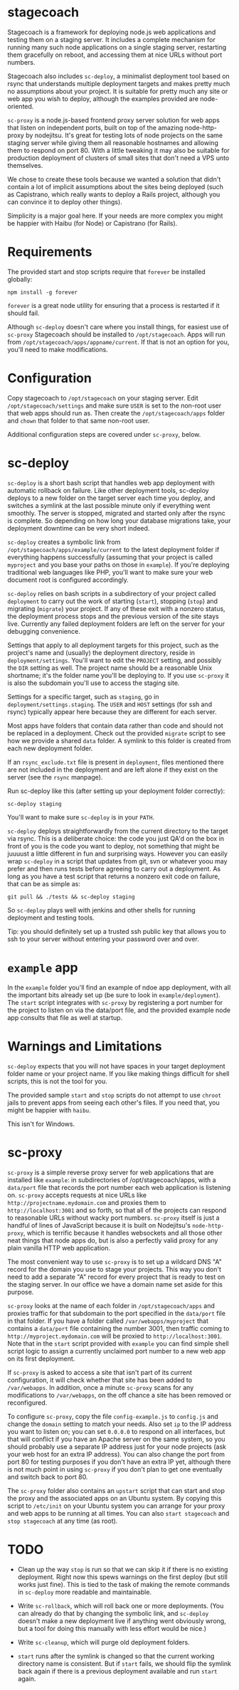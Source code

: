 stagecoach
==========

Stagecoach is a framework for deploying node.js web applications and testing them on a staging server. It includes a complete mechanism for running many such node applications on a single staging server, restarting them gracefully on reboot, and accessing them at nice URLs without port numbers. 

Stagecoach also includes `sc-deploy`, a minimalist deployment tool based on rsync that understands multiple deployment targets and makes pretty much no assumptions about your project. It is suitable for pretty much any site or web app you wish to deploy, although the examples provided are node-oriented.

`sc-proxy` is a node.js-based frontend proxy server solution for web apps that listen on independent ports, built on top of the amazing node-http-proxy by nodejitsu. It's great for testing lots of node projects on the same staging server while giving them all reasonable hostnames and allowing them to respond on port 80. With a little tweaking it may also be suitable for production deployment of clusters of small sites that don't need a VPS unto themselves.

We chose to create these tools because we wanted a solution that didn't contain a lot of implicit assumptions about the sites being deployed (such as Capistrano, which really wants to deploy a Rails project, although you can convince it to deploy other things). 

Simplicity is a major goal here. If your needs are more complex you might be happier with Haibu (for Node) or Capistrano (for Rails).

Requirements
============

The provided start and stop scripts require that `forever` be installed globally:

    npm install -g forever

`forever` is a great node utility for ensuring that a process is restarted if it should fail.

Although `sc-deploy` doesn't care where you install things, for easiest use of `sc-proxy` Stagecoach should be installed to `/opt/stagecoach`. Apps will run from `/opt/stagecoach/apps/appname/current`. If that is not an option for you, you'll need to make modifications.

Configuration
=============

Copy stagecoach to `/opt/stagecoach` on your staging server. Edit `/opt/stagecoach/settings` and make sure `USER` is set to the non-root user that web apps should run as. Then create the `/opt/stagecoach/apps` folder and `chown` that folder to that same non-root user.

Additional configuration steps are covered under `sc-proxy`, below.

sc-deploy
=========

`sc-deploy` is a short bash script that handles web app deployment with automatic rollback on failure. Like other deployment tools, sc-deploy deploys to a new folder on the target server each time you deploy, and switches a symlink at the last possible minute only if everything went smoothly. The server is stopped, migrated and started only after the rsync is complete. So depending on how long your database migrations take, your deployment downtime can be very short indeed.

`sc-deploy` creates a symbolic link from `/opt/stagecoach/apps/example/current` to the latest deployment folder if everything happens successfully (assuming that your project is called `myproject` and you base your paths on those in `example`). If you're deploying traditional web languages like PHP, you'll want to make sure your web document root is configured accordingly.

`sc-deploy` relies on bash scripts in a subdirectory of your project called `deployment` to carry out the work of starting (`start`), stopping (`stop`) and migrating (`migrate`) your project. If any of these exit with a nonzero status, the deployment process stops and the previous version of the site stays live. Currently any failed deployment folders are left on the server for your debugging convenience.

Settings that apply to all deployment targets for this project, such as the project's name and (usually) the deployment directory, reside in `deployment/settings`. You'll want to edit the `PROJECT` setting, and possibly the `DIR` setting as well. The project name should be a reasonable Unix shortname; it's the folder name you'll be deploying to. If you use `sc-proxy` it is also the subdomain you'll use to access the staging site.

Settings for a specific target, such as `staging`, go in `deployment/settings.staging`. The `USER` and `HOST` settings (for ssh and rsync) typically appear here because they are different for each server.

Most apps have folders that contain data rather than code and should not be replaced in a deployment. Check out the provided `migrate` script to see how we provide a shared `data` folder. A symlink to this folder is created from each new deployment folder.

If an `rsync_exclude.txt` file is present in `deployment`, files mentioned there are not included in the deployment and are left alone if they exist on the server (see the `rsync` manpage).

Run sc-deploy like this (after setting up your deployment folder correctly):

    sc-deploy staging

You'll want to make sure `sc-deploy` is in your `PATH`.

`sc-deploy` deploys straightforwardly from the current directory to the target via rsync. This is a deliberate choice: the code you just QA'd on the box in front of you is the code you want to deploy, not something that might be juuuust a little different in fun and surprising ways. However you can easily wrap `sc-deploy` in a script that updates from git, svn or whatever yoou may prefer and then runs tests before agreeing to carry out a deployment. As long as you have a test script that returns a nonzero exit code on failure, that can be as simple as:

    git pull && ./tests && sc-deploy staging

So `sc-deploy` plays well with jenkins and other shells for running deployment and testing tools.

Tip: you should definitely set up a trusted ssh public key that allows you to ssh to your server without entering your password over and over.

`example` app
=============

In the `example` folder you'll find an example of ndoe app deployment, with all the important bits already set up (be sure to look in `example/deployment`). The `start` script integrates with `sc-proxy` by registering a port number for the project to listen on via the data/port file, and the provided example node app consults that file as well at startup.

Warnings and Limitations
========================

`sc-deploy` expects that you will not have spaces in your target deployment folder name or your project name. If you like making things difficult for shell scripts, this is not the tool for you. 

The provided sample `start` and `stop` scripts do not attempt to use `chroot` jails to prevent apps from seeing each other's files. If you need that, you might be happier with `haibu`.

This isn't for Windows.

sc-proxy
========

`sc-proxy` is a simple reverse proxy server for web applications that are installed like `example`: in subdirectories of /opt/stagecoach/apps, with a `data/port` file that records the port number each web application is listening on. `sc-proxy` accepts requests at nice URLs like `http://projectname.mydomain.com` and proxies them to `http://localhost:3001` and so forth, so that all of the projects can respond to reasonable URLs without wacky port numbers. `sc-proxy` itself is just a handful of lines of JavaScript because it is built on Nodejitsu's `node-http-proxy`, which is terrific because it handles websockets and all those other neat things that node apps do, but is also a perfectly valid proxy for any plain vanilla HTTP web application.

The most convenient way to use `sc-proxy` is to set up a wildcard DNS "A" record for the domain you use to stage your projects. This way you don't need to add a separate "A" record for every project that is ready to test on the staging server. In our office we have a domain name set aside for this purpose.

`sc-proxy` looks at the name of each folder in `/opt/stagecoach/apps` and proxies traffic for that subdomain to the port specified in the `data/port` file in that folder. If you have a folder called `/var/webapps/myproject` that contains a `data/port` file containing the number 3001, then traffic coming to `http://myproject.mydomain.com` will be proxied to `http://localhost:3001`. Note that in the `start` script provided with `example` you can find simple shell script logic to assign a currently unclaimed port number to a new web app on its first deployment.

If `sc-proxy` is asked to access a site that isn't part of its current configuration, it will check whether that site has been added to `/var/webapps`. In addition, once a minute `sc-proxy` scans for any modifications to `/var/webapps`, on the off chance a site has been removed or reconfigured.

To configure `sc-proxy`, copy the file `config-example.js` to `config.js` and change the `domain` setting to match your needs. Also set `ip` to the IP address you want to listen on; you can set `0.0.0.0` to respond on all interfaces, but that will conflict if you have an Apache server on the same system, so you should probably use a separate IP address just for your node projects (ask your web host for an extra IP address). You can also change the port from port 80 for testing purposes if you don't have an extra IP yet, although there is not much point in using `sc-proxy` if you don't plan to get one eventually and switch back to port 80.

The `sc-proxy` folder also contains an `upstart` script that can start and stop the proxy and the associated apps on an Ubuntu system. By copying this script to `/etc/init` on your Ubuntu system you can arrange for your proxy and web apps to be running at all times. You can also `start stagecoach` and `stop stagecoach` at any time (as root).

TODO
====

* Clean up the way `stop` is run so that we can skip it if there is no existing deployment. Right now this spews warnings on the first deploy (but still works just fine). This is tied to the task of making the remote commands in `sc-deploy` more readable and maintainable.

* Write `sc-rollback`, which will roll back one or more deployments. (You can already do that by changing the symbolic link, and `sc-deploy` doesn't make a new deployment live if anything went obviously wrong, but a tool for doing this manually with less effort would be nice.)

* Write `sc-cleanup`, which will purge old deployment folders.

* `start` runs after the symlink is changed so that the current working directory name is consistent. But if `start` fails, we should flip the symlink back again if there is a previous deployment available and run `start` again.
